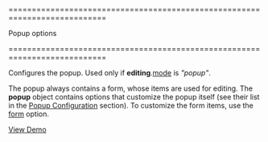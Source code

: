 <!--**
/*-------------------------------------------
    Auto-generated file. Do not modify.
-------------------------------------------

**-->
===========================================================================
<!--type-->Popup options<!--/type-->
===========================================================================

<!--shortDescription-->
Configures the popup. Used only if **editing**.[mode]({basewidgetpath}/Configuration/editing/#mode) is *"popup"*.
<!--/shortDescription-->

<!--fullDescription-->
The popup always contains a form, whose items are used for editing. The **popup** object contains options that customize the popup itself (see their list in the [Popup Configuration](/Documentation/ApiReference/UI_Widgets/dxPopup/Configuration/) section). To customize the form items, use the [form](/Documentation/ApiReference/UI_Widgets/dxDataGrid/Configuration/editing/#form) option.

<a href="http://js.devexpress.com/Demos/WidgetsGallery/Demo/Data_Grid/PopupEditing/jQuery/Light/" class="button orange small fix-width-155" style="margin-right: 20px;" target="_blank">View Demo</a>
<!--/fullDescription-->